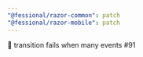 ```yaml
---
"@fessional/razor-common": patch
"@fessional/razor-mobile": patch
---
```


🐛 transition fails when many events #91
